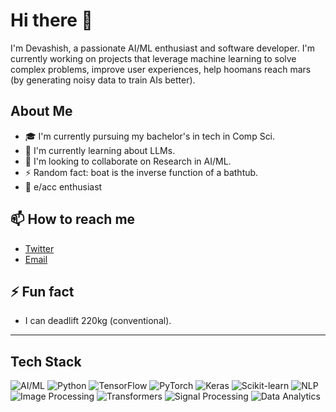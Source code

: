 # Hi there 👋

I'm Devashish, a passionate AI/ML enthusiast and software developer. I'm currently working on projects that leverage machine learning to solve complex problems, improve user experiences, help hoomans reach mars (by generating noisy data to train AIs better). 

##  About Me

- 🎓 I'm currently pursuing my bachelor's in tech in Comp Sci.
- 🌱 I'm currently learning about LLMs.
- 👯 I'm looking to collaborate on Research in AI/ML.
- ⚡ Random fact: boat is the inverse function of a bathtub.
- 🚀 e/acc enthusiast



## 📫 How to reach me

- [Twitter](https://twitter.com/faxtorjoe)
- [Email](mailto:devashishthapliyal1@gmail.com)

  
## ⚡ Fun fact

- I can deadlift 220kg (conventional).

---
## Tech Stack

![AI/ML](https://img.shields.io/badge/AI/ML-007ACC?style=for-the-badge&logo=nlp&logoColor=white)
![Python](https://img.shields.io/badge/Python-3776AB?style=for-the-badge&logo=python&logoColor=white)
![TensorFlow](https://img.shields.io/badge/TensorFlow-FF6F00?style=for-the-badge&logo=tensorflow&logoColor=white)
![PyTorch](https://img.shields.io/badge/PyTorch-EE4C2C?style=for-the-badge&logo=pytorch&logoColor=white)
![Keras](https://img.shields.io/badge/Keras-D00000?style=for-the-badge&logo=keras&logoColor=white)
![Scikit-learn](https://img.shields.io/badge/Scikit_learn-F7931E?style=for-the-badge&logo=scikit-learn&logoColor=white)
![NLP](https://img.shields.io/badge/NLP-007ACC?style=for-the-badge&logo=nlp&logoColor=white)
![Image Processing](https://img.shields.io/badge/Image_Processing-007ACC?style=for-the-badge&logo=opencv&logoColor=white)
![Transformers](https://img.shields.io/badge/Transformers-53B7DF?style=for-the-badge&logo=transformers&logoColor=white)
![Signal Processing](https://img.shields.io/badge/Signal_Processing-007ACC?style=for-the-badge&logo=scikit-learn&logoColor=white)
![Data Analytics](https://img.shields.io/badge/Data_Analytics-007ACC?style=for-the-badge&logo=python&logoColor=white)



